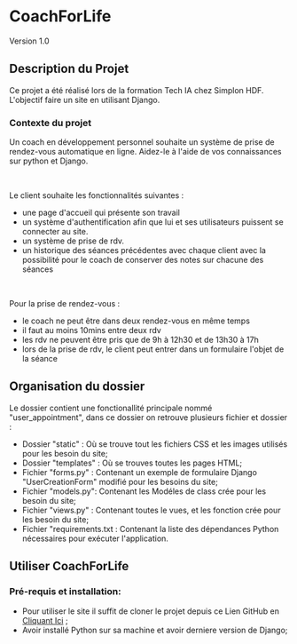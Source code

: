 # CoachForLife
Version 1.0



## Description du Projet

Ce projet a été réalisé lors de la formation Tech IA chez Simplon HDF. L'objectif faire un site  en utilisant Django.


### Contexte du projet


Un coach en développement personnel souhaite un système de prise de rendez-vous automatique en ligne. Aidez-le à l'aide de vos connaissances sur python et Django.

​

Le client souhaite les fonctionnalités suivantes :


   *  une page d'accueil qui présente son travail
   *  un système d'authentification afin que lui et ses utilisateurs puissent se connecter au site.
   *  un système de prise de rdv.
   *  un historique des séances précédentes avec chaque client avec la possibilité pour le coach de conserver des notes sur chacune des séances

​

Pour la prise de rendez-vous :


   * le coach ne peut être dans deux rendez-vous en même temps
   * il faut au moins 10mins entre deux rdv
   * les rdv ne peuvent être pris que de 9h à 12h30 et de 13h30 à 17h
   * lors de la prise de rdv, le client peut entrer dans un formulaire l'objet de la séance




## Organisation du dossier

Le dossier contient une fonctionallité principale nommé "user_appointment", dans ce dossier on retrouve plusieurs fichier et dossier : 
- Dossier "static" : Où se trouve tout les fichiers CSS et les images utilisés pour les besoin du site;
- Dossier "templates" : Où se trouves toutes les pages HTML;
- Fichier "forms.py" : Contenant un exemple de formulaire Django "UserCreationForm" modifié pour les besoins du site;
- Fichier "models.py": Contenant les Modéles de class crée pour les besoin du site;
- Fichier "views.py" : Contenant toutes le vues, et les fonction crée pour les besoin du site;
- Fichier "requirements.txt : Contenant la liste des dépendances Python nécessaires pour exécuter l'application.



## Utiliser CoachForLife 

### Pré-requis et installation:

- Pour utiliser le site il suffit de cloner le projet depuis ce Lien GitHub en [Cliquant Ici](https://github.com/ForskyOnly/CoachForLife) ;
- Avoir installé Python sur sa machine et avoir  derniere version de Django;


